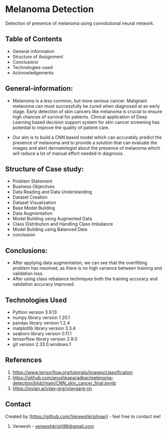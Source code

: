 # Melanoma Detection
Detection of presence of melanoma using convolutional neural network.

## Table of Contents
* General-information
* Structure of Assignment
* Conclusions
* Technologies-used
* Acknowledgements

## General-information:
* Melanoma is a less common, but more serious cancer. Malignant melanoma can most successfully be cured when diagnosed at an early stage. Early detection of skin cancers like melanoma is crucial to ensure high chances of survival for patients. Clinical application of Deep Learning based decision support system for skin cancer screening has potential to improve the quality of patient care.

* Our aim is to build a CNN based model which can accurately predict the presence of melanoma and to provide a solution that can evaluate the images and alert dermatologist about the presence of melanoma which will reduce a lot of manual effort needed in diagnosis.

## Structure of Case study:
* Problem Statement
* Business Objectives
* Data Reading and Data Understanding
* Dataset Creation
* Dataset Visualization
* Base Model Building
* Data Augmentation
* Model Building using Augmented Data
* Class Distribution and Handling Class Imbalance
* Model Building using Balanced Data
* conclusion

## Conclusions:
* After applying data augmentation, we can see that the overfitting problem has resolved, as there is no high variance between training and validation loss.
* After using class rebalance techniques both the training accuracy and validation accuracy improved.

## Technologies Used

- Python version 3.9.13
- numpy library version 1.20.1
- pandas library version 1.2.4
- matplotlib library version 3.3.4
- seaborn library version 0.11.1
- tensorflow library version 2.9.0
- git version 2.33.0.windows.1


## References
1. https://www.tensorflow.org/tutorials/images/classification
2. https://github.com/anushkaparadkar/melenoma-detection/blob/main/CNN_skin_cancer_final.ipynb
3. https://jovian.ai/vijay-grg/vijaygarg-nn


## Contact
Created by [https://github.com/Veneeshkrishnan] - feel free to contact me!
1. Veneesh -  veneeshkrish96@gmail.com
